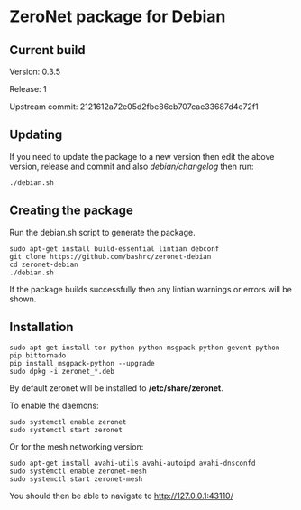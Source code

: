 ZeroNet package for Debian
==========================

Current build
-------------

Version: 0.3.5

Release: 1

Upstream commit: 2121612a72e05d2fbe86cb707cae33687d4e72f1

Updating
--------

If you need to update the package to a new version then edit the above version, release and commit and also *debian/changelog* then run:

    ./debian.sh

Creating the package
--------------------

Run the debian.sh script to generate the package.

    sudo apt-get install build-essential lintian debconf
    git clone https://github.com/bashrc/zeronet-debian
    cd zeronet-debian
    ./debian.sh

If the package builds successfully then any lintian warnings or errors will be shown.

Installation
------------

    sudo apt-get install tor python python-msgpack python-gevent python-pip bittornado
    pip install msgpack-python --upgrade
    sudo dpkg -i zeronet_*.deb

By default zeronet will be installed to **/etc/share/zeronet**.

To enable the daemons:

    sudo systemctl enable zeronet
    sudo systemctl start zeronet

Or for the mesh networking version:

    sudo apt-get install avahi-utils avahi-autoipd avahi-dnsconfd
    sudo systemctl enable zeronet-mesh
    sudo systemctl start zeronet-mesh

You should then be able to navigate to http://127.0.0.1:43110/
